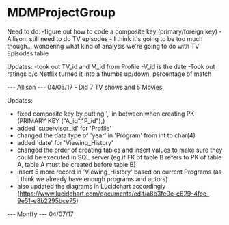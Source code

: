 # MDMProjectGroup

Need to do: 
-figure out how to code a composite key (primary/foreign key)
-Allison: still need to do TV episodes - I think it's going to be too much though... wondering what kind of analysis we're going to do with TV Episodes table

Updates:
-took out TV_id and M_id from Profile
-V_id is the date
-Took out ratings b/c Netflix turned it into a thumbs up/down, percentage of match


--- Allison ---
04/05/17 - Did 7 TV shows and 5 Movies
 
Updates:
- fixed composite key by putting ',' in between when creating PK
(PRIMARY KEY ("A_id","P_id"),)
- added 'supervisor_id' for 'Profile'
- changed the data type of 'year' in 'Program' from int to char(4)
- added 'date' for 'Viewing_History'
- changed the order of creating tables and insert values to make sure they could be executed in SQL server
(eg.if FK of table B refers to PK of table A, table A must be created before table B)
- insert 5 more record in 'Viewing_History' based on current Programs (as I think we already have enough programs and actors)
- also updated the diagrams in Lucidchart accordingly (https://www.lucidchart.com/documents/edit/a8b3fe0e-c629-4fce-9e51-e8b2295bce75)

--- Monffy ---
04/07/17

